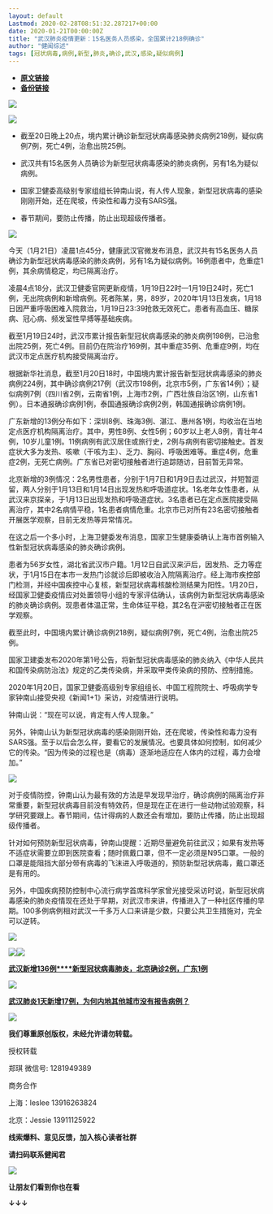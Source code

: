 ```yaml
---
layout: default
Lastmod: 2020-02-28T08:51:32.287217+00:00
date: 2020-01-21T00:00:00Z
title: "武汉肺炎疫情更新：15名医务人员感染，全国累计218例确诊"
author: "健闻综述"
tags: [冠状病毒,病例,新型,肺炎,确诊,武汉,感染,疑似病例]
---
```


* [**原文链接**](http://mp.weixin.qq.com/s?__biz=MzUzNjk4NTcyOA==&mid=2247488068&idx=2&sn=c54da59d82f1ca87d5c37ee75bf40b2f&chksm=faecbbabcd9b32bdb96d160f171bb9f42a1843092b1f70685afa1f461027a7608e984323fc45#rd)
* [**备份链接**](http://archive.is/vEiNh)


![](/images/post/edd6d39c883ec63ed23dc380b89fc443.jpg)  

  

![](/images/post/8f2b80c6465f53580a9fb0a08a00f5fa.jpg)

*   截至20日晚上20点，境内累计确诊新型冠状病毒感染肺炎病例218例，疑似病例7例，死亡4例，治愈出院25例。
    
*   武汉共有15名医务人员确诊为新型冠状病毒感染的肺炎病例，另有1名为疑似病例。
    
*   国家卫健委高级别专家组组长钟南山说，有人传人现象，新型冠状病毒的感染刚刚开始，还在爬坡，传染性和毒力没有SARS强。
    
*   春节期间，要防止传播，防止出现超级传播者。
    

![](/images/post/7825fecbb4af52333f1986d48b2b925c.jpg)  

  

今天（1月21日）凌晨1点45分，健康武汉官微发布消息，武汉共有15名医务人员确诊为新型冠状病毒感染的肺炎病例，另有1名为疑似病例。16例患者中，危重症1例，其余病情稳定，均已隔离治疗。

凌晨4点18分，武汉卫健委官网更新疫情，1月19日22时—1月19日24时，死亡1例，无出院病例和新增病例。死者陈某，男，89岁，2020年1月13日发病，1月18日因严重呼吸困难入院救治，1月19日23:39抢救无效死亡。患者有高血压、糖尿病、冠心病、频发室性早搏等基础疾病。

截至1月19日24时，武汉市累计报告新型冠状病毒感染的肺炎病例198例，已治愈出院25例，死亡4例。目前仍在院治疗169例，其中重症35例、危重症9例，均在武汉市定点医疗机构接受隔离治疗。

根据新华社消息，截至1月20日18时，中国境内累计报告新型冠状病毒感染的肺炎病例224例，其中确诊病例217例（武汉市198例，北京市5例，广东省14例）；疑似病例7例（四川省2例，云南省1例，上海市2例，广西壮族自治区1例，山东省1例）。日本通报确诊病例1例，泰国通报确诊病例2例，韩国通报确诊病例1例。

  

广东新增的13例分布如下：深圳8例、珠海3例、湛江、惠州各1例，均收治在当地定点医疗机构隔离治疗。其中，男性8例、女性5例；60岁以上老人8例，青壮年4例，10岁儿童1例。11例病例有武汉居住或旅行史，2例与病例有密切接触史。首发症状大多为发热、咳嗽（干咳为主）、乏力、胸闷、呼吸困难等。重症4例，危重症2例，无死亡病例。广东省已对密切接触者进行追踪随访，目前暂无异常。

  

北京新增的3例情况：2名男性患者，分别于1月7日和1月9日去过武汉，并短暂逗留，两人分别于1月13日和1月14日出现发热和呼吸道症状。1名老年女性患者，从武汉来京探亲，于1月13日出现发热和呼吸道症状。3名患者已在定点医院接受隔离治疗，其中2名病情平稳，1名患者病情危重。北京市已对所有23名密切接触者开展医学观察，目前无发热等异常情况。

  

在这之后一个多小时，上海卫健委发布消息，国家卫生健康委确认上海市首例输入性新型冠状病毒感染的肺炎确诊病例。

  

患者为56岁女性，湖北省武汉市户籍。1月12日自武汉来沪后，因发热、乏力等症状，于1月15日在本市一发热门诊就诊后即被收治入院隔离治疗。经上海市疾控部门检测，并经中国疾控中心复核，新型冠状病毒核酸检测结果为阳性。1月20日，经国家卫健委疫情应对处置领导小组的专家评估确认，该病例为新型冠状病毒感染的肺炎确诊病例。现患者体温正常，生命体征平稳，其2名在沪密切接触者正在医学观察。

  

截至此时，中国境内累计确诊病例218例，疑似病例7例，死亡4例，治愈出院25例。  

国家卫建委发布2020年第1号公告，将新型冠状病毒感染的肺炎纳入《中华人民共和国传染病防治法》规定的乙类传染病，并采取甲类传染病的预防、控制措施。

2020年1月20日，国家卫健委高级别专家组组长、中国工程院院士、呼吸病学专家钟南山接受央视《新闻1+1》采访，对疫情进行说明。

钟南山说：“现在可以说，肯定有人传人现象。”

另外，钟南山认为新型冠状病毒的感染刚刚开始，还在爬坡，传染性和毒力没有SARS强。至于以后会怎么样，要看它的发展情况。也要具体如何控制，如何减少它的传染。“因为传染的过程也是（病毒）逐渐地适应在人体内的过程，毒力会增加。”

![](/images/post/f1387fa549c9d5cd2d5388c7814ac755.jpg)

对于疫情防控，钟南山认为最有效的方法是早发现早治疗，确诊病例的隔离治疗非常重要，新型冠状病毒目前没有特效药，但是现在正在进行一些动物试验观察，科学研究要跟上。春节期间，估计得病的人数还会有增加，要防止传播，防止出现超级传播者。

  

针对如何预防新型冠状病毒，钟南山提醒：近期尽量避免前往武汉；如果有发热等不适症状需要立即到医院查看；随时佩戴口罩，但不一定必须是N95口罩。一般的口罩是能阻挡大部分带有病毒的飞沫进入呼吸道的，预防新型冠状病毒，戴口罩还是有用的。

  

另外，中国疾病预防控制中心流行病学首席科学家曾光接受采访时说，新型冠状病毒感染的肺炎疫情现在还处于早期，对武汉市来讲，传播进入了一种社区传播的早期。100多例病例相对武汉一千多万人口来讲是少数，只要公共卫生措施对，完全可以逆转。

  

![](/images/post/7825fecbb4af52333f1986d48b2b925c.jpg)

  

![](/images/post/974fc5e0f6ba2af827550ca72a0336bf.jpg)[![](/images/post/9425fb895879f176c1d7282ae14d71b8.jpg)](http://mp.weixin.qq.com/s?__biz=MzUzNjk4NTcyOA==&mid=2247488041&idx=1&sn=208ed109bf0b7ef44aebdea6a5492afa&chksm=faecbbc6cd9b32d0c6db0e4262ccd91417ec64ffd415b364728ec90f924b134953921bbf26d6&scene=21#wechat_redirect)

[**武汉新增136例****新型冠状病毒肺炎，****北京确诊****2例，广东1例**](http://mp.weixin.qq.com/s?__biz=MzUzNjk4NTcyOA==&mid=2247488041&idx=1&sn=208ed109bf0b7ef44aebdea6a5492afa&chksm=faecbbc6cd9b32d0c6db0e4262ccd91417ec64ffd415b364728ec90f924b134953921bbf26d6&scene=21#wechat_redirect)

[![](/images/post/0a07613c519f922a295b8f92325d3b8f.jpg)](http://mp.weixin.qq.com/s?__biz=MzUzNjk4NTcyOA==&mid=2247488019&idx=1&sn=af2bcb89527648b13eb8e67e69b36b97&chksm=faecbbfccd9b32ead1f2fe753084656f3928597b2f563e85fd35fba9a0adc0ff87a83ffbac7d&scene=21#wechat_redirect)

**[武汉肺炎1天新增17例，为何内地其他城市没有报告病例？](http://mp.weixin.qq.com/s?__biz=MzUzNjk4NTcyOA==&mid=2247488019&idx=1&sn=af2bcb89527648b13eb8e67e69b36b97&chksm=faecbbfccd9b32ead1f2fe753084656f3928597b2f563e85fd35fba9a0adc0ff87a83ffbac7d&scene=21#wechat_redirect)**

  

![](/images/post/26ccf7442e906f432e1fa1146f3400d0.jpg)

**我们尊重原创版权，未经允许请勿转载。**  

  

授权转载

郑琪 微信号: 1281949389

商务合作  

上海：leslee 13916263824

北京：Jessie 13911125922

  

**线索爆料、意见反馈，加入核心读者社群**

**请扫码联系健闻君**

![](/images/post/cc08d415a40f3a6df2fc66b0dfd36be1.jpg)

  

**让朋友们看到你也在看**

**↓↓↓**

